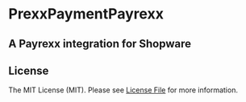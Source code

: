 # PrexxPaymentPayrexx

## A Payrexx integration for Shopware

## License

The MIT License (MIT). Please see [License File](LICENSE) for more information.
